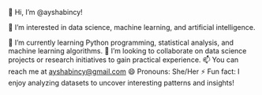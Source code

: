 👋 Hi, I’m @ayshabincy!

👀 I’m interested in data science, machine learning, and artificial intelligence.

🌱 I’m currently learning Python programming, statistical analysis, and machine learning algorithms.
💞️ I’m looking to collaborate on data science projects or research initiatives to gain practical experience.
📫 You can reach me at ayshabincy@gmail.com
😄 Pronouns: She/Her
⚡ Fun fact: I enjoy analyzing datasets to uncover interesting patterns and insights!

<!---
ayshabincy/ayshabincy is a ✨ special ✨ repository because its `README.md` (this file) appears on your GitHub profile.
You can click the Preview link to take a look at your changes.
--->
